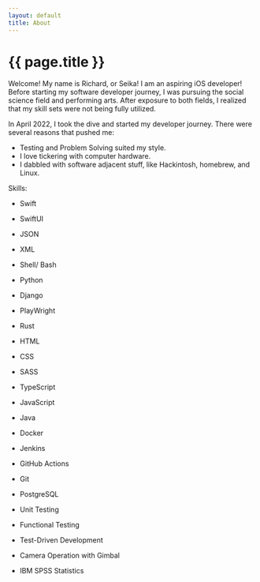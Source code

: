 ```yaml
---
layout: default
title: About
---
```

# {{ page.title }}

Welcome! My name is Richard, or Seika! I am an aspiring iOS developer! Before starting my software developer journey, I was pursuing the social science field and performing arts. After exposure to both fields, I realized that my skill sets were not being fully utilized. 

In April 2022, I took the dive and started my developer journey. There were several reasons that pushed me:
- Testing and Problem Solving suited my style. 
- I love tickering with computer hardware.
- I dabbled with software adjacent stuff, like Hackintosh, homebrew, and Linux.

Skills:
- Swift
- SwiftUI
- JSON
- XML

- Shell/ Bash
- Python
- Django
- PlayWright
- Rust

- HTML
- CSS
- SASS
- TypeScript
- JavaScript
- Java

- Docker
- Jenkins
- GitHub Actions
- Git
- PostgreSQL


- Unit Testing
- Functional Testing
- Test-Driven Development

- Camera Operation with Gimbal
- IBM SPSS Statistics